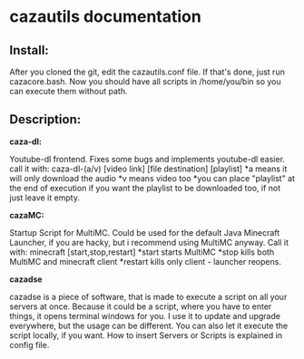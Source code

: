 cazautils documentation
=======================

Install:
-------

After you cloned the git, edit the cazautils.conf file.
If that's done, just run cazacore.bash.
Now you should have all scripts in /home/you/bin so you can execute them without path.

Description:
------------

**caza-dl:** 

Youtube-dl frontend. Fixes some bugs and implements youtube-dl easier.
call it with: caza-dl-(a/v) [video link] [file destination] [playlist]
*a means it will only download the audio
*v means video too
*you can place "playlist" at the end of execution if you want the playlist to be downloaded too, if not just leave it empty.

**cazaMC:**

Startup Script for MultiMC. Could be used for the default Java Minecraft Launcher, if you are hacky, but i recommend using MultiMC anyway.
Call it with: minecraft [start,stop,restart]
*start starts MultiMC
*stop kills both MultiMC and minecraft client
*restart kills only client - launcher reopens.


**cazadse**

cazadse is a piece of software, that is made to execute a script on all your servers
at once. Because it could be a script, where you have to enter things, it opens terminal windows for you.
I use it to update and upgrade everywhere, but the usage can be different.
You can also let it execute the script locally, if you want.
How to insert Servers or Scripts is explained in config file.
